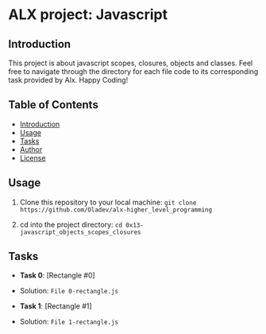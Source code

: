 # ALX project: Javascript

## Introduction

This project is about javascript scopes, closures, objects and classes. Feel free to navigate through the directory for each file code to its corresponding task provided by Alx. Happy Coding!

## Table of Contents
- [Introduction](#Introduction)
- [Usage](#Usage)
- [Tasks](#Task)
- [Author](#Author)
- [License](#License)

## Usage

1. Clone this repository to your local machine:
    ``` git clone https://github.com/Oladev/alx-higher_level_programming ```

2. cd into the project directory:
    ``` cd 0x13-javascript_objects_scopes_closures ```

## Tasks
-   **Task 0**: [Rectangle #0]
-    Solution: ```File 0-rectangle.js```

-   **Task 1**: [Rectangle #1]
- Solution: ```File 1-rectangle.js```